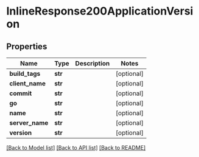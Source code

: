 # InlineResponse200ApplicationVersion

## Properties
Name | Type | Description | Notes
------------ | ------------- | ------------- | -------------
**build_tags** | **str** |  | [optional] 
**client_name** | **str** |  | [optional] 
**commit** | **str** |  | [optional] 
**go** | **str** |  | [optional] 
**name** | **str** |  | [optional] 
**server_name** | **str** |  | [optional] 
**version** | **str** |  | [optional] 

[[Back to Model list]](../README.md#documentation-for-models) [[Back to API list]](../README.md#documentation-for-api-endpoints) [[Back to README]](../README.md)


